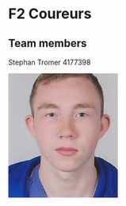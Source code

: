 # F2 Coureurs

## Team members

Stephan Tromer 4177398

![Image of Stephan](team%20photos/stephan.jpg)
